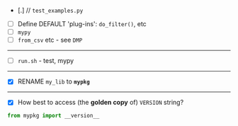 - [.] // `test_examples.py`

- [ ] Define DEFAULT 'plug-ins': `do_filter()`, etc
- [ ] `mypy`
- [ ] `from_csv` etc - see `DMP`

----

- [ ] `run.sh` - test, mypy

----

- [x] RENAME `my_lib` to **`mypkg`**


----

- [x] How best to access (the **golden copy** of) `VERSION` string?

```python
from mypkg import __version__
```
